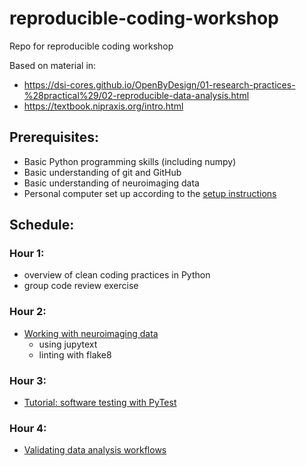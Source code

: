 # reproducible-coding-workshop
Repo for reproducible coding workshop

Based on material in:

- https://dsi-cores.github.io/OpenByDesign/01-research-practices-%28practical%29/02-reproducible-data-analysis.html
- https://textbook.nipraxis.org/intro.html

## Prerequisites:

- Basic Python programming skills (including numpy)
- Basic understanding of git and GitHub
- Basic understanding of neuroimaging data
- Personal computer set up according to the [setup instructions](setup/index.md)


## Schedule:


### Hour 1:

- overview of clean coding practices in Python
- group code review exercise


### Hour 2: 

- [Working with neuroimaging data](notebooks/WorkingWithNeuroimagingData.ipynb)
  - using jupytext
  - linting with flake8


### Hour 3: 

- [Tutorial: software testing with PyTest](https://github.com/poldrack/pytest_tutorial)


### Hour 4:

- [Validating data analysis workflows](notebooks/AnalyticValidation.ipynb)



  
